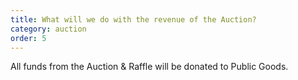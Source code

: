 ```yaml
---
title: What will we do with the revenue of the Auction?
category: auction
order: 5
---
```

All funds from the Auction & Raffle will be donated to Public Goods.